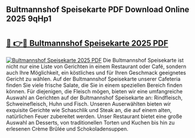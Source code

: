 ## Bultmannshof Speisekarte PDF Download Online 2025 9qHp1

# <h2><a href="http://gc86kb.nevu.top/?p=Bultmannshof+Speisekarte">🔗 👉🔴 Bultmannshof Speisekarte 2025 PDF</a></h2>

[![Bultmannshof Speisekarte 2025 PDF](https://i.imgur.com/dBaPXMq.png)](http://gc86kb.nevu.top/?p=Bultmannshof+Speisekarte)
Die Bultmannshof Speisekarte ist nicht nur eine Liste von Gerichten in einem Restaurant oder Café, sondern auch Ihre Möglichkeit, ein köstliches und für Ihren Geschmack geeignetes Gericht zu wählen. Auf der Bultmannshof Speisekarte unserer Cafeteria finden Sie viele frische Salate, die Sie in einem speziellen Bereich finden können. Für diejenigen, die Fleisch mögen, bieten wir eine umfangreiche Auswahl an Gerichten auf der Bultmannshof Speisekarte an: Rindfleisch, Schweinefleisch, Huhn und Fisch. Unseren Auserwählten bieten wir exquisite Gerichte wie Schaschlik und Steak an, die auf einem alten, natürlichen Feuer zubereitet werden. Unser Restaurant bietet eine große Auswahl an Desserts, von traditionellen Torten und Kuchen bis hin zu erlesenen Crème Brûlée und Schokoladensuppen.

